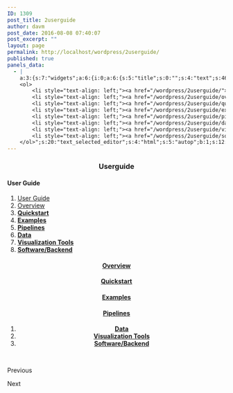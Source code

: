 ```yaml
---
ID: 1309
post_title: 2userguide
author: davm
post_date: 2016-08-08 07:40:07
post_excerpt: ""
layout: page
permalink: http://localhost/wordpress/2userguide/
published: true
panels_data:
  - |
    a:3:{s:7:"widgets";a:6:{i:0;a:6:{s:5:"title";s:0:"";s:4:"text";s:46:"<h3 style="text-align: center;">Userguide</h3>";s:20:"text_selected_editor";s:4:"html";s:5:"autop";b:1;s:12:"_sow_form_id";s:13:"578723843cea2";s:11:"panels_info";a:7:{s:5:"class";s:31:"SiteOrigin_Widget_Editor_Widget";s:3:"raw";b:0;s:4:"grid";i:0;s:4:"cell";i:0;s:2:"id";i:0;s:9:"widget_id";s:36:"1ea35202-0ffb-4952-88db-1380842ca3f4";s:5:"style";a:2:{s:7:"padding";s:3:"0px";s:18:"background_display";s:4:"tile";}}}i:1;a:5:{s:8:"headline";a:6:{s:4:"text";s:0:"";s:3:"tag";s:2:"h3";s:4:"font";s:7:"default";s:5:"color";b:0;s:5:"align";s:4:"left";s:24:"so_field_container_state";s:4:"open";}s:12:"sub_headline";a:6:{s:4:"text";s:0:"";s:3:"tag";s:2:"h3";s:4:"font";s:7:"default";s:5:"color";b:0;s:5:"align";s:6:"center";s:24:"so_field_container_state";s:4:"open";}s:7:"divider";a:8:{s:5:"style";s:5:"solid";s:6:"weight";s:4:"thin";s:5:"color";b:0;s:11:"side_margin";s:4:"20px";s:16:"side_margin_unit";s:2:"px";s:10:"top_margin";s:4:"20px";s:15:"top_margin_unit";s:2:"px";s:24:"so_field_container_state";s:4:"open";}s:12:"_sow_form_id";s:13:"57871dc1b3fe7";s:11:"panels_info";a:7:{s:5:"class";s:33:"SiteOrigin_Widget_Headline_Widget";s:3:"raw";b:0;s:4:"grid";i:0;s:4:"cell";i:0;s:2:"id";i:1;s:9:"widget_id";s:36:"42c24578-cfd7-4dd5-8d52-e5b5178da0b8";s:5:"style";a:2:{s:7:"padding";s:3:"0px";s:18:"background_display";s:4:"tile";}}}i:2;a:6:{s:5:"title";s:0:"";s:4:"text";s:905:"<h4>User Guide</h4>
    <ol>
     	<li style="text-align: left;"><a href="/wordpress/2userguide/"> User Guide </a></li>
     	<li style="text-align: left;"><a href="/wordpress/2userguide/overview/"> Overview </a></li>
     	<li style="text-align: left;"><a href="/wordpress/2userguide/quickstart/"><strong> Quickstart</strong></a></li>
     	<li style="text-align: left;"><a href="/wordpress/2userguide/examples/"><strong> Examples</strong></a></li>
     	<li style="text-align: left;"><a href="/wordpress/2userguide/pipelines/"><strong> Pipelines</strong></a></li>
     	<li style="text-align: left;"><a href="/wordpress/2userguide/data/"><strong> Data</strong></a></li>
     	<li style="text-align: left;"><a href="/wordpress/2userguide/visualizationtools/"><strong> Visualization Tools</strong></a></li>
     	<li style="text-align: left;"><a href="/wordpress/2userguide/softwarebackend/"><strong> Software/Backend</strong></a></li>
    </ol>";s:20:"text_selected_editor";s:4:"html";s:5:"autop";b:1;s:12:"_sow_form_id";s:13:"576b4c626e8f5";s:11:"panels_info";a:7:{s:5:"class";s:31:"SiteOrigin_Widget_Editor_Widget";s:3:"raw";b:0;s:4:"grid";i:1;s:4:"cell";i:0;s:2:"id";i:2;s:9:"widget_id";s:36:"4a98973e-09c0-48a2-923d-fcbc887ca755";s:5:"style";a:1:{s:18:"background_display";s:4:"tile";}}}i:3;a:6:{s:5:"title";s:0:"";s:4:"text";s:434:"<h4> </h4><h4 style="text-align: center;"><a href="/wordpress/2userguide/overview/"> Overview</a></h4><h4 style="text-align: center;"><strong><a href="/wordpress/2userguide/quickstart/">Quickstart</a></strong></h4><h4 style="text-align: center;"><a href="/wordpress/2userguide/examples/"><strong>Examples</strong></a></h4><h4 style="text-align: center;"><a href="/wordpress/2userguide/pipelines/"><strong> Pipelines</strong></a></h4>";s:20:"text_selected_editor";s:4:"tmce";s:5:"autop";b:1;s:12:"_sow_form_id";s:13:"57aa9e9494a81";s:11:"panels_info";a:7:{s:5:"class";s:31:"SiteOrigin_Widget_Editor_Widget";s:3:"raw";b:0;s:4:"grid";i:1;s:4:"cell";i:1;s:2:"id";i:3;s:9:"widget_id";s:36:"dde39f91-1e82-4b41-bb35-b07b2a0a6233";s:5:"style";a:1:{s:18:"background_display";s:4:"tile";}}}i:4;a:6:{s:5:"title";s:0:"";s:4:"text";s:385:"<p style="text-align: center;"> </p><p style="text-align: center;"> <a href="/wordpress/2userguide/data/"><strong>Data</strong></a></p><p style="text-align: center;"><a href="/wordpress/2userguide/visualizationtools/"><strong>Visualization Tools</strong></a></p><p style="text-align: center;"><a href="/wordpress/2userguide/softwarebackend/"><strong>Software/Backend</strong></a></p>";s:20:"text_selected_editor";s:4:"tmce";s:5:"autop";b:1;s:12:"_sow_form_id";s:13:"57aa9e9ed77d9";s:11:"panels_info";a:6:{s:5:"class";s:31:"SiteOrigin_Widget_Editor_Widget";s:4:"grid";i:1;s:4:"cell";i:2;s:2:"id";i:4;s:9:"widget_id";s:36:"b1172a3a-d95a-4944-b0b8-96831124ceeb";s:5:"style";a:2:{s:27:"background_image_attachment";b:0;s:18:"background_display";s:4:"tile";}}}i:5;a:14:{s:8:"features";a:3:{i:0;a:9:{s:15:"container_color";b:0;s:4:"icon";s:31:"fontawesome-arrow-circle-o-left";s:10:"icon_color";s:7:"#3d3d3d";s:10:"icon_image";i:0;s:15:"icon_image_size";s:4:"full";s:5:"title";s:0:"";s:4:"text";s:0:"";s:9:"more_text";s:9:"Previous ";s:8:"more_url";s:0:"";}i:1;a:9:{s:15:"container_color";s:7:"#404040";s:4:"icon";s:0:"";s:10:"icon_color";s:7:"#FFFFFF";s:10:"icon_image";i:0;s:15:"icon_image_size";s:4:"full";s:5:"title";s:0:"";s:4:"text";s:0:"";s:9:"more_text";s:0:"";s:8:"more_url";s:0:"";}i:2;a:9:{s:15:"container_color";s:7:"#e8e8e8";s:4:"icon";s:32:"fontawesome-arrow-circle-o-right";s:10:"icon_color";s:7:"#3d3d3d";s:10:"icon_image";i:0;s:15:"icon_image_size";s:4:"full";s:5:"title";s:0:"";s:4:"text";s:0:"";s:9:"more_text";s:5:"Next ";s:8:"more_url";s:0:"";}}s:5:"fonts";a:4:{s:13:"title_options";a:5:{s:4:"font";s:7:"default";s:4:"size";b:0;s:9:"size_unit";s:2:"px";s:5:"color";b:0;s:24:"so_field_container_state";s:6:"closed";}s:12:"text_options";a:5:{s:4:"font";s:7:"default";s:4:"size";b:0;s:9:"size_unit";s:2:"px";s:5:"color";b:0;s:24:"so_field_container_state";s:6:"closed";}s:17:"more_text_options";a:5:{s:4:"font";s:7:"default";s:4:"size";b:0;s:9:"size_unit";s:2:"px";s:5:"color";b:0;s:24:"so_field_container_state";s:6:"closed";}s:24:"so_field_container_state";s:6:"closed";}s:15:"container_shape";s:0:"";s:14:"container_size";s:4:"84px";s:19:"container_size_unit";s:2:"px";s:9:"icon_size";s:4:"24px";s:14:"icon_size_unit";s:2:"px";s:7:"per_row";i:3;s:10:"responsive";b:1;s:12:"_sow_form_id";s:13:"57873dc4344d9";s:10:"title_link";b:0;s:9:"icon_link";b:0;s:10:"new_window";b:0;s:11:"panels_info";a:7:{s:5:"class";s:33:"SiteOrigin_Widget_Features_Widget";s:3:"raw";b:0;s:4:"grid";i:5;s:4:"cell";i:0;s:2:"id";i:5;s:9:"widget_id";s:36:"9cfce0d0-9f38-47ab-930d-0f36248ba8e9";s:5:"style";a:1:{s:18:"background_display";s:4:"tile";}}}}s:5:"grids";a:6:{i:0;a:2:{s:5:"cells";i:1;s:5:"style";a:3:{s:7:"padding";s:3:"0px";s:5:"align";s:0:"";s:14:"column_padding";s:0:"";}}i:1;a:2:{s:5:"cells";i:4;s:5:"style";a:4:{s:7:"padding";s:4:"10px";s:5:"align";s:0:"";s:11:"row_stretch";s:4:"full";s:14:"column_padding";s:0:"";}}i:2;a:2:{s:5:"cells";i:2;s:5:"style";a:0:{}}i:3;a:2:{s:5:"cells";i:3;s:5:"style";a:4:{s:7:"padding";s:4:"20px";s:5:"align";s:0:"";s:11:"row_stretch";s:4:"full";s:14:"column_padding";s:0:"";}}i:4;a:2:{s:5:"cells";i:3;s:5:"style";a:4:{s:7:"padding";s:4:"20px";s:5:"align";s:0:"";s:11:"row_stretch";s:4:"full";s:14:"column_padding";s:0:"";}}i:5;a:2:{s:5:"cells";i:1;s:5:"style";a:0:{}}}s:10:"grid_cells";a:14:{i:0;a:2:{s:4:"grid";i:0;s:6:"weight";i:1;}i:1;a:2:{s:4:"grid";i:1;s:6:"weight";d:0.2370024370430507121287888594451942481100559234619140625;}i:2;a:2:{s:4:"grid";i:1;s:6:"weight";d:0.331158131906870989435986984972259961068630218505859375;}i:3;a:2:{s:4:"grid";i:1;s:6:"weight";d:0.360141317842531061277355775018804706633090972900390625;}i:4;a:2:{s:4:"grid";i:1;s:6:"weight";d:0.071698113207547209402292764934827573597431182861328125;}i:5;a:2:{s:4:"grid";i:2;s:6:"weight";d:0.5;}i:6;a:2:{s:4:"grid";i:2;s:6:"weight";d:0.5;}i:7;a:2:{s:4:"grid";i:3;s:6:"weight";d:0.2312091503267995340475948751191026531159877777099609375;}i:8;a:2:{s:4:"grid";i:3;s:6:"weight";d:0.6937117253778286585230716809746809303760528564453125;}i:9;a:2:{s:4:"grid";i:3;s:6:"weight";d:0.07507912429537184906269686734958668239414691925048828125;}i:10;a:2:{s:4:"grid";i:4;s:6:"weight";d:0.229575163398691384220029476637137122452259063720703125;}i:11;a:2:{s:4:"grid";i:4;s:6:"weight";d:0.69444444444444408670591428744955919682979583740234375;}i:12;a:2:{s:4:"grid";i:4;s:6:"weight";d:0.07598039215686445968511719684101990424096584320068359375;}i:13;a:2:{s:4:"grid";i:5;s:6:"weight";i:1;}}}
---
```

<h3 style="text-align: center;">Userguide</h3>
<h4>User Guide</h4>
<ol>
 	<li style="text-align: left;"><a href="/wordpress/2userguide/"> User Guide </a></li>
 	<li style="text-align: left;"><a href="/wordpress/2userguide/overview/"> Overview </a></li>
 	<li style="text-align: left;"><a href="/wordpress/2userguide/quickstart/"><strong> Quickstart</strong></a></li>
 	<li style="text-align: left;"><a href="/wordpress/2userguide/examples/"><strong> Examples</strong></a></li>
 	<li style="text-align: left;"><a href="/wordpress/2userguide/pipelines/"><strong> Pipelines</strong></a></li>
 	<li style="text-align: left;"><a href="/wordpress/2userguide/data/"><strong> Data</strong></a></li>
 	<li style="text-align: left;"><a href="/wordpress/2userguide/visualizationtools/"><strong> Visualization Tools</strong></a></li>
 	<li style="text-align: left;"><a href="/wordpress/2userguide/softwarebackend/"><strong> Software/Backend</strong></a></li>
</ol>
<h4></h4>
<h4 style="text-align: center;"><a href="/wordpress/2userguide/overview/"> Overview</a></h4>
<h4 style="text-align: center;"><strong><a href="/wordpress/2userguide/quickstart/">Quickstart</a></strong></h4>
<h4 style="text-align: center;"><a href="/wordpress/2userguide/examples/"><strong>Examples</strong></a></h4>
<h4 style="text-align: center;"><a href="/wordpress/2userguide/pipelines/"><strong> Pipelines</strong></a></h4>
<h4 style="text-align: center;"></h4>
<ol>
 	<li style="text-align: center;"><a href="/wordpress/2userguide/data/"><strong> Data</strong></a></li>
 	<li style="text-align: center;"><a href="/wordpress/2userguide/visualizationtools/"><strong> Visualization Tools</strong></a></li>
 	<li style="text-align: center;"><a href="/wordpress/2userguide/softwarebackend/"><strong> Software/Backend</strong></a></li>
</ol>
&nbsp;
<p class="sow-more-text">Previous</p>
<p class="sow-more-text">Next</p>